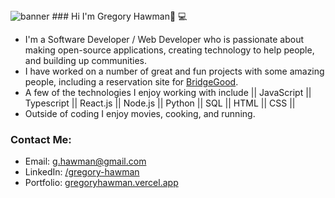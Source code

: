 <img src='https://media-exp1.licdn.com/dms/image/C5616AQFqVn1cmfPmUw/profile-displaybackgroundimage-shrink_350_1400/0/1638394683248?e=1651104000&v=beta&t=QqGREwjHwRsoKZmXR5r9jBhBiwkd_VyyG7U57DuhAyg' alt='banner'>
### Hi I'm Gregory Hawman👋 💻
<br>

- I'm a Software Developer / Web Developer who is passionate about making open-source applications, creating technology to help people, and building up communities.
- I have worked on a number of great and fun projects with some amazing people, including a reservation site for <a href="https://www.BridgeGood.org">BridgeGood</a>.
- A few of the technologies I enjoy working with include || JavaScript || Typescript || React.js || Node.js || Python || SQL || HTML || CSS ||
- Outside of coding I enjoy movies, cooking, and running.

### Contact Me:
- Email: g.hawman@gmail.com
- LinkedIn: <a href="https://www.linkedin.com/in/gregory-hawman/">/gregory-hawman</a>
- Portfolio:  <a href='https://gregoryhawman.vercel.app/'>gregoryhawman.vercel.app</a>
